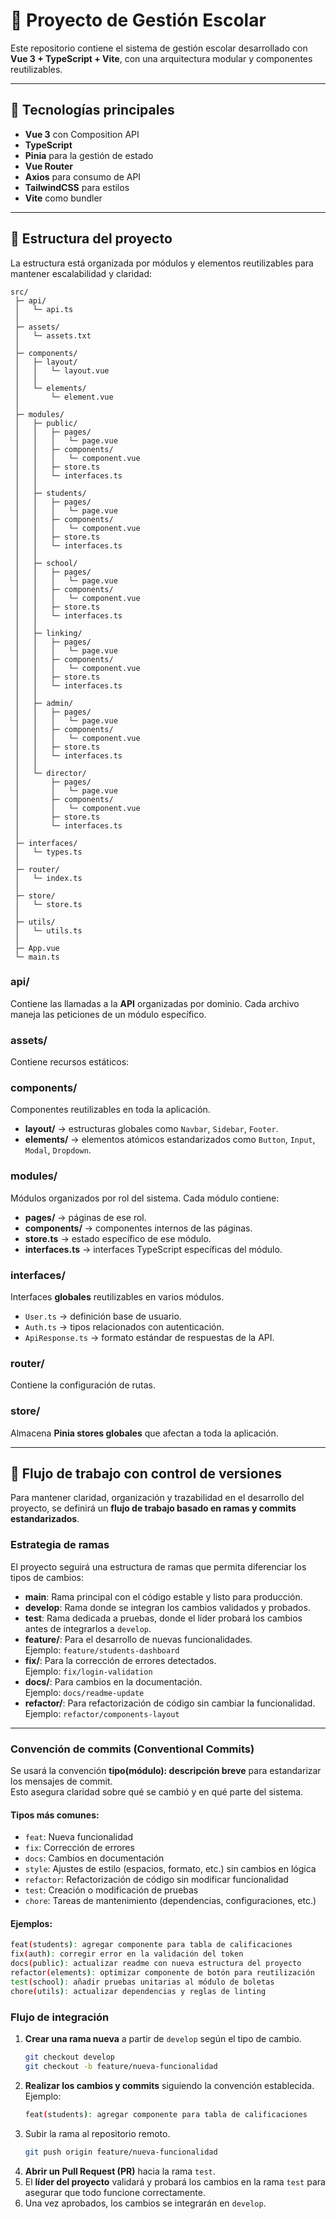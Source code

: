 # 📘 Proyecto de Gestión Escolar

Este repositorio contiene el sistema de gestión escolar desarrollado con **Vue 3 + TypeScript + Vite**, con una arquitectura modular y componentes reutilizables.

---

## 🚀 Tecnologías principales

- **Vue 3** con Composition API
- **TypeScript**
- **Pinia** para la gestión de estado
- **Vue Router**
- **Axios** para consumo de API
- **TailwindCSS** para estilos
- **Vite** como bundler

---

## 📂 Estructura del proyecto

La estructura está organizada por módulos y elementos reutilizables para mantener escalabilidad y claridad:

```
src/
 ├─ api/
 │   └─ api.ts
 │
 ├─ assets/
 │   └─ assets.txt
 │
 ├─ components/
 │   ├─ layout/
 │   │   └─ layout.vue
 │   │
 │   └─ elements/
 │       └─ element.vue
 │
 ├─ modules/
 │   ├─ public/
 │   │   ├─ pages/
 │   │   │   └─ page.vue
 │   │   ├─ components/
 │   │   │   └─ component.vue
 │   │   ├─ store.ts
 │   │   └─ interfaces.ts
 │   │
 │   ├─ students/
 │   │   ├─ pages/
 │   │   │   └─ page.vue
 │   │   ├─ components/
 │   │   │   └─ component.vue
 │   │   ├─ store.ts
 │   │   └─ interfaces.ts
 │   │
 │   ├─ school/
 │   │   ├─ pages/
 │   │   │   └─ page.vue
 │   │   ├─ components/
 │   │   │   └─ component.vue
 │   │   ├─ store.ts
 │   │   └─ interfaces.ts
 │   │
 │   ├─ linking/
 │   │   ├─ pages/
 │   │   │   └─ page.vue
 │   │   ├─ components/
 │   │   │   └─ component.vue
 │   │   ├─ store.ts
 │   │   └─ interfaces.ts
 │   │
 │   ├─ admin/
 │   │   ├─ pages/
 │   │   │   └─ page.vue
 │   │   ├─ components/
 │   │   │   └─ component.vue
 │   │   ├─ store.ts
 │   │   └─ interfaces.ts
 │   │
 │   └─ director/
 │       ├─ pages/
 │       │   └─ page.vue
 │       ├─ components/
 │       │   └─ component.vue
 │       ├─ store.ts
 │       └─ interfaces.ts
 │
 ├─ interfaces/
 │   └─ types.ts
 │
 ├─ router/
 │   └─ index.ts
 │
 ├─ store/
 │   └─ store.ts
 │
 ├─ utils/
 │   └─ utils.ts
 │
 ├─ App.vue
 └─ main.ts
```

### api/

Contiene las llamadas a la **API** organizadas por dominio. Cada archivo maneja las peticiones de un módulo específico.

### assets/

Contiene recursos estáticos:

### components/

Componentes reutilizables en toda la aplicación.

- **layout/** → estructuras globales como `Navbar`, `Sidebar`, `Footer`.
- **elements/** → elementos atómicos estandarizados como `Button`, `Input`, `Modal`, `Dropdown`.

### modules/

Módulos organizados por rol del sistema. Cada módulo contiene:

- **pages/** → páginas de ese rol.
- **components/** → componentes internos de las páginas.
- **store.ts** → estado específico de ese módulo.
- **interfaces.ts** → interfaces TypeScript específicas del módulo.

### interfaces/

Interfaces **globales** reutilizables en varios módulos.

- `User.ts` → definición base de usuario.
- `Auth.ts` → tipos relacionados con autenticación.
- `ApiResponse.ts` → formato estándar de respuestas de la API.

### router/

Contiene la configuración de rutas.

### store/

Almacena **Pinia stores globales** que afectan a toda la aplicación.

---

## 📌 Flujo de trabajo con control de versiones

Para mantener claridad, organización y trazabilidad en el desarrollo del proyecto, se definirá un **flujo de trabajo basado en ramas y commits estandarizados**.

### Estrategia de ramas

El proyecto seguirá una estructura de ramas que permita diferenciar los tipos de cambios:

- **main**: Rama principal con el código estable y listo para producción.
- **develop**: Rama donde se integran los cambios validados y probados.
- **test**: Rama dedicada a pruebas, donde el líder probará los cambios antes de integrarlos a `develop`.
- **feature/**: Para el desarrollo de nuevas funcionalidades.  
  Ejemplo: `feature/students-dashboard`
- **fix/**: Para la corrección de errores detectados.  
  Ejemplo: `fix/login-validation`
- **docs/**: Para cambios en la documentación.  
  Ejemplo: `docs/readme-update`
- **refactor/**: Para refactorización de código sin cambiar la funcionalidad.  
  Ejemplo: `refactor/components-layout`

---

### Convención de commits (Conventional Commits)

Se usará la convención **tipo(módulo): descripción breve** para estandarizar los mensajes de commit.  
Esto asegura claridad sobre qué se cambió y en qué parte del sistema.

#### Tipos más comunes:

- `feat`: Nueva funcionalidad
- `fix`: Corrección de errores
- `docs`: Cambios en documentación
- `style`: Ajustes de estilo (espacios, formato, etc.) sin cambios en lógica
- `refactor`: Refactorización de código sin modificar funcionalidad
- `test`: Creación o modificación de pruebas
- `chore`: Tareas de mantenimiento (dependencias, configuraciones, etc.)

#### Ejemplos:

```bash
feat(students): agregar componente para tabla de calificaciones
fix(auth): corregir error en la validación del token
docs(public): actualizar readme con nueva estructura del proyecto
refactor(elements): optimizar componente de botón para reutilización
test(school): añadir pruebas unitarias al módulo de boletas
chore(utils): actualizar dependencias y reglas de linting
```

### Flujo de integración

1. **Crear una rama nueva** a partir de `develop` según el tipo de cambio.
   ```bash
   git checkout develop
   git checkout -b feature/nueva-funcionalidad
   ```
2. **Realizar los cambios y commits** siguiendo la convención establecida.
   Ejemplo:
   ```bash
   feat(students): agregar componente para tabla de calificaciones
   ```
3. Subir la rama al repositorio remoto.
   ```bash
   git push origin feature/nueva-funcionalidad
   ```
4. **Abrir un Pull Request (PR)** hacia la rama `test`.
5. El **líder del proyecto** validará y probará los cambios en la rama `test` para asegurar que todo funcione correctamente.
6. Una vez aprobados, los cambios se integrarán en `develop`.
